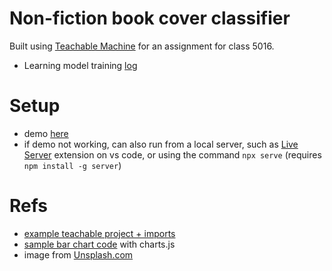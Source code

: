 # Non-fiction book cover classifier

Built using [Teachable Machine](https://teachablemachine.withgoogle.com/) for an assignment for class 5016.
- Learning model training [log](https://www.notion.so/Teachable-Machine-training-log-ad96d92170a64623a05abf3d5e460ad6)
# Setup

- demo [here](https://nohakareem.github.io/Non-fiction-classifier/)
- if demo not working, can also run from a local server, such as [Live Server](https://marketplace.visualstudio.com/items?itemName=ritwickdey.LiveServer) extension on vs code, or using the command `npx serve` (requires `npm install -g server`)

# Refs
- [example teachable project + imports](https://github.com/CodingTrain/website/blob/main/TeachableMachine/1-teachable-machine/P5/index.html)
- [sample bar chart code](https://code.tutsplus.com/tutorials/getting-started-with-chartjs-line-and-bar-charts--cms-28384) with charts.js
- image from [Unsplash.com](https://unsplash.com/photos/xY55bL5mZAM)